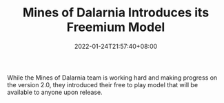 ﻿---
title: "Mines of Dalarnia Introduces its Freemium Model"
date: 2022-01-24T21:57:40+08:00
lastmod: 2022-01-24T16:45:40+08:00
draft: false
authors: ["Tyler"]
description: "While the Mines of Dalarnia team is working hard and making progress on the version 2.0, they introduced their free to play model that will be available to anyone upon release."
featuredImage: "mines-of-dalarnia-introduces-its-freemium-model.jpg"
tags: ["Virtual World","Play to Earn"]
categories: ["news"]
news: ["Virtual World"]
weight: 
lightgallery: true
pinned: false
recommend: false
recommend1: false
---

While the Mines of Dalarnia team is working hard and making progress on the version 2.0, they introduced their free to play model that will be available to anyone upon release.

<!--more-->

